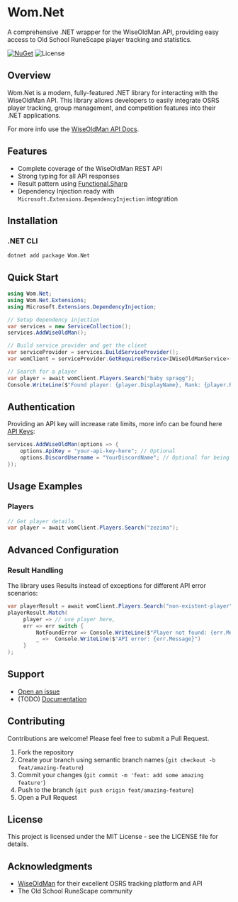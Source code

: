 
# Wom.Net

A comprehensive .NET wrapper for the WiseOldMan API, providing easy access to Old School RuneScape player tracking and statistics.

[![NuGet](https://img.shields.io/nuget/v/Wom.Net.svg)](https://www.nuget.org/packages/Wom.Net/) ![License](https://img.shields.io/github/license/thespragg/Wom.Net)

## Overview

Wom.Net is a modern, fully-featured .NET library for interacting with the WiseOldMan API. This library allows developers to easily integrate OSRS player tracking, group management, and competition features into their .NET applications.

For more info use the [WiseOldMan API Docs](https://docs.wiseoldman.net).

## Features

-   Complete coverage of the WiseOldMan REST API
-   Strong typing for all API responses
-   Result pattern using [Functional.Sharp](https://github.com/thespragg/Functional.Sharp)
-   Dependency Injection ready with `Microsoft.Extensions.DependencyInjection` integration

## Installation

### .NET CLI

```
dotnet add package Wom.Net

```

## Quick Start

```csharp
using Wom.Net;
using Wom.Net.Extensions;
using Microsoft.Extensions.DependencyInjection;

// Setup dependency injection
var services = new ServiceCollection();
services.AddWiseOldMan();

// Build service provider and get the client
var serviceProvider = services.BuildServiceProvider();
var womClient = serviceProvider.GetRequiredService<IWiseOldManService>();

// Search for a player
var player = await womClient.Players.Search("baby spragg");
Console.WriteLine($"Found player: {player.DisplayName}, Rank: {player.Rank}");

```

## Authentication

Providing an API key will increase rate limits, more info can be found here [API Keys](https://docs.wiseoldman.net/):

```csharp
services.AddWiseOldMan(options => {
    options.ApiKey = "your-api-key-here"; // Optional
    options.DiscordUsername = "YourDiscordName"; // Optional for being notified of api changes
});

```

## Usage Examples

### Players

```csharp
// Get player details
var player = await womClient.Players.Search("zezima");
```


## Advanced Configuration

### Result Handling

The library uses Results instead of exceptions for different API error scenarios:

```csharp
var playerResult = await womClient.Players.Search("non-existent-player");
playerResult.Match(
	 player => // use player here,
	 err => err switch {
		 NotFoundError => Console.WriteLine($"Player not found: {err.Message}"),
		 _ =>  Console.WriteLine($"API error: {err.Message}")
	 }
);
```

## Support

-   [Open an issue](https://github.com/thespragg/Wom.Net/issues)
-  (TODO) [Documentation](https://github.com/thespragg/Wom.Net/wiki)

## Contributing

Contributions are welcome! Please feel free to submit a Pull Request.

1.  Fork the repository
2.  Create your  branch using semantic branch names (`git checkout -b feat/amazing-feature`)
3.  Commit your changes (`git commit -m 'feat: add some amazing feature'`)
4.  Push to the branch (`git push origin feat/amazing-feature`)
5.  Open a Pull Request

## License

This project is licensed under the MIT License - see the LICENSE file for details.

## Acknowledgments

-   [WiseOldMan](https://wiseoldman.net/) for their excellent OSRS tracking platform and API
-   The Old School RuneScape community
